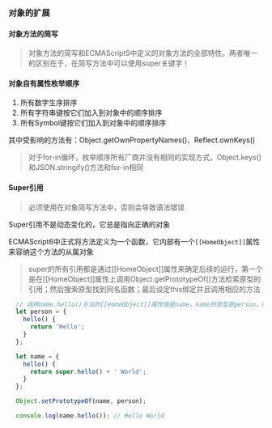### 对象的扩展
#### 对象方法的简写
> 对象方法的简写和ECMAScript5中定义的对象方法的全部特性。两者唯一的区别在于，在简写方法中可以使用super关键字！

#### 对象自有属性枚举顺序
1. 所有数字生序排序
2. 所有字符串键按它们加入到对象中的顺序排序
3. 所有Symbol键按它们加入到对象中的顺序排序

其中受影响的方法有：Object.getOwnPropertyNames()、Reflect.ownKeys()
> 对于for-in循环，枚举顺序所有厂商并没有相同的实现方式，Object.keys()和JSON.stringify()方法和for-in相同

#### Super引用
> 必须使用在对象简写方法中，否则会导致语法错误  

Super引用不是动态变化的，它总是指向正确的对象  

ECMAScript6中正式将方法定义为一个函数，它内部有一个`[[HomeObject]]`属性来容纳这个方法的从属对象
> super的所有引用都是通过[[HomeObject]]属性来确定后续的运行，第一个是在[[HomeObject]]属性上调用Object.getPrototypeOf()方法检索原型的引用；然后搜索原型找到同名函数；最后设定this绑定并且调用相应的方法
```js
  // 调用name.hello()方法的[[HomeObject]]属性值是name，name的原型是person，所以super.hello()等价于person.hello().call(this)
  let person = {
    hello() {
      return 'Hello';
    }
  };

  let name = {
    hello() {
      return super.hello() + ' World';
    }
  };

  Object.setPrototypeOf(name, person);

  console.log(name.hello()); // Hello World
```
